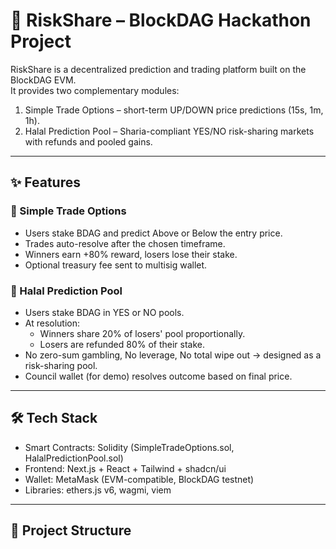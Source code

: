 # 🚀 RiskShare – BlockDAG Hackathon Project

RiskShare is a decentralized prediction and trading platform built on the BlockDAG EVM.  
It provides two complementary modules:

1. Simple Trade Options – short-term UP/DOWN price predictions (15s, 1m, 1h).  
2. Halal Prediction Pool – Sharia-compliant YES/NO risk-sharing markets with refunds and pooled gains.

---

## ✨ Features

### 🔹 Simple Trade Options
- Users stake BDAG and predict Above or Below the entry price.  
- Trades auto-resolve after the chosen timeframe.  
- Winners earn +80% reward, losers lose their stake.  
- Optional treasury fee sent to multisig wallet.

### 🔹 Halal Prediction Pool
- Users stake BDAG in YES or NO pools.  
- At resolution:
  - Winners share 20% of losers' pool proportionally.  
  - Losers are refunded 80% of their stake.  
- No zero-sum gambling, No leverage, No total wipe out → designed as a risk-sharing pool.  
- Council wallet (for demo) resolves outcome based on final price.

---

## 🛠 Tech Stack
- Smart Contracts: Solidity (SimpleTradeOptions.sol, HalalPredictionPool.sol)  
- Frontend: Next.js + React + Tailwind + shadcn/ui  
- Wallet: MetaMask (EVM-compatible, BlockDAG testnet)  
- Libraries: ethers.js v6, wagmi, viem  

---

## 📂 Project Structure
